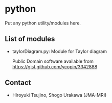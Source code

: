 python
========

  Put any python utility/modules here.


List of modules
-------

  * taylorDiagram.py: Module for Taylor diagram
  
       Public Domain software available from https://gist.github.com/ycopin/3342888



Contact
-------

  * Hiroyuki Tsujino, Shogo Urakawa (JMA-MRI)
